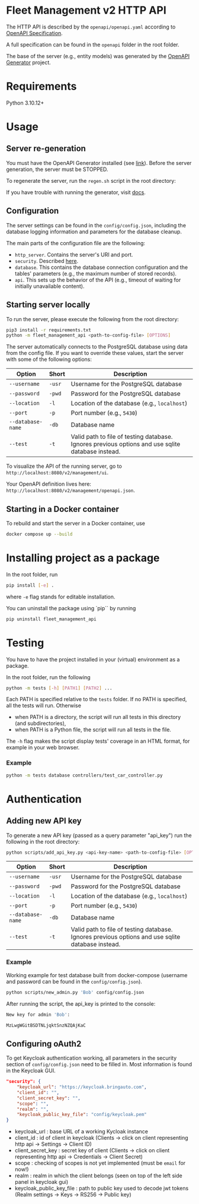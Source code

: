 # Fleet Management v2 HTTP API

The HTTP API is described by the `openapi/openapi.yaml` according to [OpenAPI Specification](https://openapis.org).

A full specification can be found in the `openapi` folder in the root folder.

The base of the server (e.g., entity models) was generated by the [OpenAPI Generator](https://openapi-generator.tech) project.

# Requirements
Python 3.10.12+

# Usage

## Server re-generation
You must have the OpenAPI Generator installed (see [link](https://openapi-generator.tech/docs/installation/)). Before the server generation, the server must be STOPPED.

To regenerate the server, run the `regen.sh` script in the root directory:

If you have trouble with running the generator, visit [docs](https://openapi-generator.tech/docs/installation/).

## Configuration
The server settings can be found in the `config/config.json`, including the database logging information and parameters for the database cleanup.

The main parts of the configuration file are the following:
- `http_server`. Contains the server's URI and port.
- `security`. Described [here](#configuring-oauth2).
- `database`. This contains the database connection configuration and the tables' parameters (e.g., the maximum number of stored records).
- `api`. This sets up the behavior of the API (e.g., timeout of waiting for initially unavailable content).


## Starting server locally
To run the server, please execute the following from the root directory:

```bash
pip3 install -r requirements.txt
python -m fleet_management_api <path-to-config-file> [OPTIONS]
```

The server automatically connects to the PostgreSQL database using data from the config file. If you want to override these values, start the server with some of the following options:

|Option|Short|Description|
|------------|-----|--|
|`--username`|`-usr`|Username for the PostgreSQL database|
|`--password`|`-pwd`|Password for the PostgreSQL database|
|`--location`|`-l`  |Location of the database (e.g., `localhost`)|
|`--port`    |`-p`  |Port number (e.g., `5430`)|
|`--database-name`|`-db`|Database name|
|`--test`|`-t`|Valid path to file of testing database. Ignores previous options and use sqlite database instead.


To visualize the API of the running server, go to `http://localhost:8080/v2/management/ui`.

Your OpenAPI definition lives here: `http://localhost:8080/v2/management/openapi.json`.

## Starting in a Docker container

To rebuild and start the server in a Docker container, use
```bash
docker compose up --build
```

# Installing project as a package

In the root folder, run
```bash
pip install [-e] .
```
where `-e` flag stands for editable installation.

You can uninstall the package using `pip`` by running
```bash
pip uninstall fleet_management_api
```

# Testing

You have to have the project installed in your (virtual) environment as a package.

In the root folder, run the following
```bash
python -m tests [-h] [PATH1] [PATH2] ...
```
Each PATH is specified relative to the `tests` folder. If no PATH is specified, all the tests will run. Otherwise
- when PATH is a directory, the script will run all tests in this directory (and subdirectories),
- when PATH is a Python file, the script will run all tests in the file.

The `-h` flag makes the script display tests' coverage in an HTML format, for example in your web browser.

### Example
```bash
python -m tests database controllers/test_car_controller.py
```

# Authentication

## Adding new API key

To generate a new API key (passed as a query parameter "api_key") run the following in the root directory:
```bash
python scripts/add_api_key.py <api-key-name> <path-to-config-file> [OPTIONS].
```

|Option|Short|Description|
|------------|-----|--|
|`--username`|`-usr`|Username for the PostgreSQL database|
|`--password`|`-pwd`|Password for the PostgreSQL database|
|`--location`|`-l`  |Location of the database (e.g., `localhost`)|
|`--port`    |`-p`  |Port number (e.g., `5430`)|
|`--database-name`|`-db`|Database name|
|`--test`|`-t`|Valid path to file of testing database. Ignores previous options and use sqlite database instead.


### Example

Working example for test database built from docker-compose (username and password can be found in the `config/config.json`).

```bash
python scripts/new_admin.py 'Bob' config/config.json
```

After running the script, the api_key is printed to the console:

```bash
New key for admin 'Bob':

MzLwgWGitBSDTNLjqktSnzNZQAjKaC
```

## Configuring oAuth2

To get Keycloak authentication working, all parameters in the security section of `config/config.json` need to be filled in. Most information is found in the Keycloak GUI.

```json
"security": {
    "keycloak_url": "https://keycloak.bringauto.com",
    "client_id": "",
    "client_secret_key": "",
    "scope": "",
    "realm": "",
    "keycloak_public_key_file": "config/keycloak.pem"
}
```

- keycloak_url : base URL of a working Kycloak instance
- client_id : id of client in keycloak (Clients -> click on client representing http api -> Settings -> Client ID)
- client_secret_key : secret key of client (Clients -> click on client representing http api -> Credentials -> Client Secret)
- scope : checking of scopes is not yet implemented (must be `email` for now!)
- realm : realm in which the client belongs (seen on top of the left side panel in keycloak gui)
- keycloak_public_key_file : path to public key used to decode jwt tokens (Realm settings -> Keys -> RS256 -> Public key)



